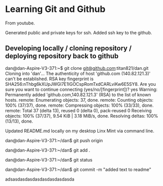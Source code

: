 #  Learning Git and Github 

From youtube. 

Generated public and private keys for ssh. Added ssh key to the github.


## Developing locally / cloning repository / deploying repository back to github

dan@dan-Aspire-V3-371:~$ git clone git@github.com:titan821/dan.git
Cloning into 'dan'...
The authenticity of host 'github.com (140.82.121.3)' can't be established.
RSA key fingerprint is SHA256:nThbg6kXUpJWGl7E1IGOCspRomTxdCARLviKw6E5SY8.
Are you sure you want to continue connecting (yes/no/[fingerprint])? yes
Warning: Permanently added 'github.com,140.82.121.3' (RSA) to the list of known hosts.
remote: Enumerating objects: 37, done.
remote: Counting objects: 100% (37/37), done.
remote: Compressing objects: 100% (33/33), done.
remote: Total 37 (delta 13), reused 0 (delta 0), pack-reused 0
Receiving objects: 100% (37/37), 9.54 KiB | 3.18 MiB/s, done.
Resolving deltas: 100% (13/13), done.








Updated README.md locally on my desktop Linx Mint via command line. 

dan@dan-Aspire-V3-371:~/dan$ git push origin 

dan@dan-Aspire-V3-371:~/dan$ git add .

dan@dan-Aspire-V3-371:~/dan$ git status

dan@dan-Aspire-V3-371:~/dan$ git commit -m "added text to readme"


adsasdasdasdasdasdasdasdasda
